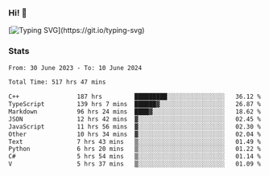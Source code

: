 ### Hi!  👋

[![Typing SVG](https://readme-typing-svg.herokuapp.com?font=Fira+Code&pause=1000&width=435&lines=Hello!+I'm+Texiwustion.)](https://git.io/typing-svg)

### Stats

<!--START_SECTION:waka-->

```txt
From: 30 June 2023 - To: 10 June 2024

Total Time: 517 hrs 47 mins

C++                187 hrs         █████████░░░░░░░░░░░░░░░░   36.12 %
TypeScript         139 hrs 7 mins  ██████▓░░░░░░░░░░░░░░░░░░   26.87 %
Markdown           96 hrs 24 mins  ████▓░░░░░░░░░░░░░░░░░░░░   18.62 %
JSON               12 hrs 42 mins  ▓░░░░░░░░░░░░░░░░░░░░░░░░   02.45 %
JavaScript         11 hrs 56 mins  ▓░░░░░░░░░░░░░░░░░░░░░░░░   02.30 %
Other              10 hrs 34 mins  ▓░░░░░░░░░░░░░░░░░░░░░░░░   02.04 %
Text               7 hrs 43 mins   ▒░░░░░░░░░░░░░░░░░░░░░░░░   01.49 %
Python             6 hrs 20 mins   ▒░░░░░░░░░░░░░░░░░░░░░░░░   01.22 %
C#                 5 hrs 54 mins   ▒░░░░░░░░░░░░░░░░░░░░░░░░   01.14 %
V                  5 hrs 37 mins   ▒░░░░░░░░░░░░░░░░░░░░░░░░   01.09 %
```

<!--END_SECTION:waka-->
